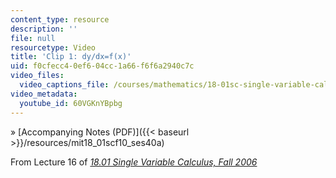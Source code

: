 ```yaml
---
content_type: resource
description: ''
file: null
resourcetype: Video
title: 'Clip 1: dy/dx=f(x)'
uid: f0cfecc4-0ef6-04cc-1a66-f6f6a2940c7c
video_files:
  video_captions_file: /courses/mathematics/18-01sc-single-variable-calculus-fall-2010/unit-2-applications-of-differentiation/part-c-mean-value-theorem-antiderivatives-and-differential-equations/session-40-separation-of-variables/clip-1-dy-dx-f-x/60VGKnYBpbg.vtt
video_metadata:
  youtube_id: 60VGKnYBpbg
---
```


» [Accompanying Notes (PDF)]({{< baseurl >}}/resources/mit18_01scf10_ses40a)

From Lecture 16 of [_18.01 Single Variable Calculus, Fall 2006_](/courses/18-01-single-variable-calculus-fall-2006/pages/video-lectures)